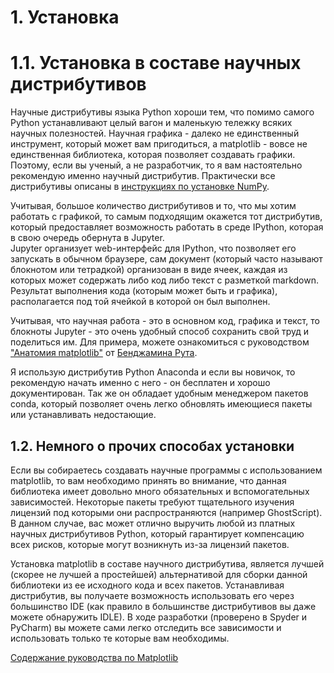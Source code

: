 # 1. Установка

# 1.1. Установка в составе научных дистрибутивов
Научные дистрибутивы языка Python хороши тем, что помимо самого Python устанавливают целый вагон и маленькую тележку всяких научных полезностей. Научная графика - далеко не единственный инструмент, который может вам пригодиться, а matplotlib - вовсе не единственная библиотека, которая позволяет создавать графики. <br>
Поэтому, если вы ученый, а не разработчик, то я вам настоятельно рекомендую именно научный дистрибутив. Практически все дистрибутивы описаны в [инструкциях по установке NumPy](/Articles/_NumPy/_NumPyProg.pro/README.MD).

Учитывая, большое количество дистрибутивов и то, что мы хотим работать с графикой, то самым подходящим окажется тот дистрибутив, который предоставляет возможность работать в среде IPython, которая в свою очередь обернута в Jupyter. <br>
Jupyter организует web-интерфейс для IPython, что позволяет его запускать в обычном браузере, сам документ (который часто называют блокнотом или тетрадкой) организован в виде ячеек, каждая из которых может содержать либо код либо текст с разметкой markdown. Результат выполнения кода (которым может быть и графика), располагается под той ячейкой в которой он был выполнен.

Учитывая, что научная работа - это в основном код, графика и текст, то блокноты Jupyter - это очень удобный способ сохранить свой труд и поделиться им. Для примера, можете ознакомиться с руководством ["Анатомия matplotlib"](https://github.com/matplotlib/AnatomyOfMatplotlib) от [Бенджамина Рута](https://github.com/WeatherGod).

Я использую дистрибутив Python Anaconda и если вы новичок, то рекомендую начать именно с него - он бесплатен и хорошо документирован. Так же он обладает удобным менеджером пакетов conda, который позволяет очень легко обновлять имеющиеся пакеты или устанавливать недостающие.

## 1.2. Немного о прочих способах установки
Если вы собираетесь создавать научные программы с использованием matplotlib, то вам необходимо принять во внимание, что данная библиотека имеет довольно много обязательных и вспомогательных зависимостей. Некоторые пакеты требуют тщательного изучения лицензий под которыми они распространяются (например GhostScript). В данном случае, вас может отлично выручить любой из платных научных дистрибутивов Python, который гарантирует компенсацию всех рисков, которые могут возникнуть из-за лицензий пакетов.

Установка matplotlib в составе научного дистрибутива, является лучшей (скорее не лучшей а простейшей) альтернативой для сборки данной библиотеки из ее исходного кода и всех пакетов. Устанавливая дистрибутив, вы получаете возможность использовать его через большинство IDE (как правило в большинстве дистрибутивов вы даже можете обнаружить IDLE). В ходе разработки (проверено в Spyder и PyCharm) вы можете сами легко отследить все зависимости и использовать только те которые вам необходимы.

[Содержание руководства по Matplotlib](/Articles/_Matplotlib/README.MD)